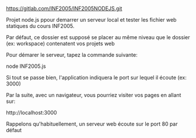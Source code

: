 
https://gitlab.com/INF2005/INF2005NODEJS.git

Projet node.js ppour demarrer un serveur local et tester les fichier web statiques du cours INF2005.

Par défaut, ce dossier est supposé se placer au même niveau que le dossier (ex: workspace) contenatent vos projets web


Pour démarer le serveur, tapez la commande suivante:

node INF2005.js

Si tout se passe bien, l'application indiquera le port sur lequel il écoute (ex: 3000)

Par la suite, avec un navigateur, vous pourriez visiter vos pages en allant sur:

http://localhost:3000

Rappelons qu'habituellement, un serveur web écoute sur le port 80 par défaut
